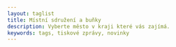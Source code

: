 ```yaml
---
layout: taglist
title: Místní sdružení a buňky
description: Vyberte město v kraji které vás zajímá.
keywords: tags, tiskové zprávy, novinky
---
```

